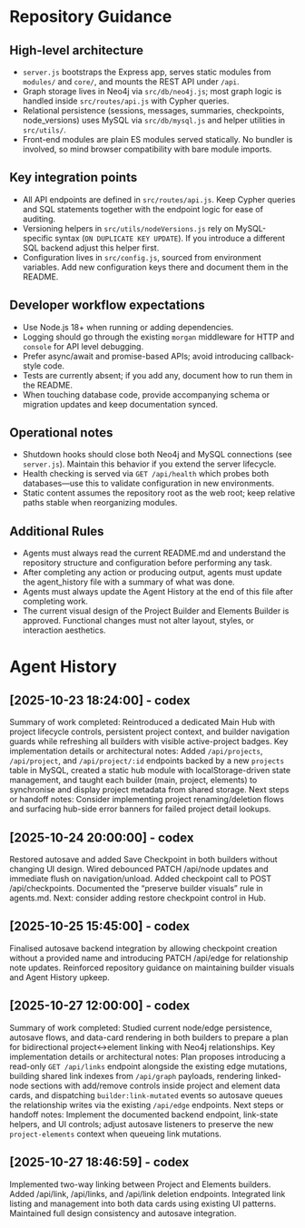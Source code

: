 # Repository Guidance

## High-level architecture
- `server.js` bootstraps the Express app, serves static modules from `modules/` and `core/`, and mounts the REST API under `/api`.
- Graph storage lives in Neo4j via `src/db/neo4j.js`; most graph logic is handled inside `src/routes/api.js` with Cypher queries.
- Relational persistence (sessions, messages, summaries, checkpoints, node_versions) uses MySQL via `src/db/mysql.js` and helper utilities in `src/utils/`.
- Front-end modules are plain ES modules served statically. No bundler is involved, so mind browser compatibility with bare module imports.

## Key integration points
- All API endpoints are defined in `src/routes/api.js`. Keep Cypher queries and SQL statements together with the endpoint logic for ease of auditing.
- Versioning helpers in `src/utils/nodeVersions.js` rely on MySQL-specific syntax (`ON DUPLICATE KEY UPDATE`). If you introduce a different SQL backend adjust this helper first.
- Configuration lives in `src/config.js`, sourced from environment variables. Add new configuration keys there and document them in the README.

## Developer workflow expectations
- Use Node.js 18+ when running or adding dependencies.
- Logging should go through the existing `morgan` middleware for HTTP and `console` for API level debugging.
- Prefer async/await and promise-based APIs; avoid introducing callback-style code.
- Tests are currently absent; if you add any, document how to run them in the README.
- When touching database code, provide accompanying schema or migration updates and keep documentation synced.

## Operational notes
- Shutdown hooks should close both Neo4j and MySQL connections (see `server.js`). Maintain this behavior if you extend the server lifecycle.
- Health checking is served via `GET /api/health` which probes both databases—use this to validate configuration in new environments.
- Static content assumes the repository root as the web root; keep relative paths stable when reorganizing modules.

## Additional Rules

- Agents must always read the current README.md and understand the repository structure and configuration before performing any task.
- After completing any action or producing output, agents must update the agent_history file with a summary of what was done.
- Agents must always update the Agent History at the end of this file after completing work.
- The current visual design of the Project Builder and Elements Builder is approved. Functional changes must not alter layout, styles, or interaction aesthetics.

# Agent History
## [2025-10-23 18:24:00] - codex
Summary of work completed: Reintroduced a dedicated Main Hub with project lifecycle controls, persistent project context, and builder navigation guards while refreshing all builders with visible active-project badges.
Key implementation details or architectural notes: Added `/api/projects`, `/api/project`, and `/api/project/:id` endpoints backed by a new `projects` table in MySQL, created a static hub module with localStorage-driven state management, and taught each builder (main, project, elements) to synchronise and display project metadata from shared storage.
Next steps or handoff notes: Consider implementing project renaming/deletion flows and surfacing hub-side error banners for failed project detail lookups.
## [2025-10-24 20:00:00] - codex
Restored autosave and added Save Checkpoint in both builders without changing UI design. Wired debounced PATCH /api/node updates and immediate flush on navigation/unload. Added checkpoint call to POST /api/checkpoints. Documented the “preserve builder visuals” rule in agents.md. Next: consider adding restore checkpoint control in Hub.
## [2025-10-25 15:45:00] - codex
Finalised autosave backend integration by allowing checkpoint creation without a provided name and introducing PATCH /api/edge for relationship note updates. Reinforced repository guidance on maintaining builder visuals and Agent History upkeep.
## [2025-10-27 12:00:00] - codex
Summary of work completed: Studied current node/edge persistence, autosave flows, and data-card rendering in both builders to prepare a plan for bidirectional project↔element linking with Neo4j relationships.
Key implementation details or architectural notes: Plan proposes introducing a read-only `GET /api/links` endpoint alongside the existing edge mutations, building shared link indexes from `/api/graph` payloads, rendering linked-node sections with add/remove controls inside project and element data cards, and dispatching `builder:link-mutated` events so autosave queues the relationship writes via the existing `/api/edge` endpoints.
Next steps or handoff notes: Implement the documented backend endpoint, link-state helpers, and UI controls; adjust autosave listeners to preserve the new `project-elements` context when queueing link mutations.
## [2025-10-27 18:46:59] - codex
Implemented two-way linking between Project and Elements builders.
Added /api/link, /api/links, and /api/link deletion endpoints.
Integrated link listing and management into both data cards using existing UI patterns.
Maintained full design consistency and autosave integration.
